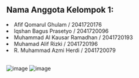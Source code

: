 <h2>Nama Anggota Kelompok 1: </h2>
<li>Afif Qomarul Ghulam / 2041720176</li>
<li>Iqshan Bagus Prasetyo / 2041720096</li>
<li>Muhammad Al Kausar Ramadhan / 2041720193</li>
<li>Muhamad Alif Rizki / 2041720196</li>
<li>R. Muhammad Azmi Herdi / 2041720079</li>
<br>

![image](https://user-images.githubusercontent.com/86558365/209627698-11cbbe5a-ab50-49f0-9c9a-6c595b5f7181.png)
![image](https://user-images.githubusercontent.com/86558365/209627599-f1ffd362-033e-43ac-b10e-d4a2d62e7a91.png)

